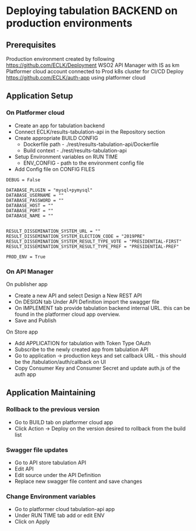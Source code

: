 # Deploying tabulation BACKEND on production environments

## Prerequisites

Production environment created by following https://github.com/ECLK/Deployment
WSO2 API Manager with IS as km
Platformer cloud account connected to Prod k8s cluster for CI/CD
Deploy https://github.com/ECLK/auth-app using platformer cloud

##  Application Setup

### On Platformer cloud

* Create an app for tabulation backend
* Connect ECLK/results-tabulation-api in the Repository section
* Create appropriate BUILD CONFIG
    * Dockerfile path - ./rest/results-tabulation-api/Dockerfile
    * Build context - ./rest/results-tabulation-api
* Setup Environment variables on RUN TIME
    * ENV_CONFIG - path to the environment config file
* Add Config file on CONFIG FILES
```
DEBUG = False

DATABASE_PLUGIN = "mysql+pymysql"
DATABASE_USERNAME = ""
DATABASE_PASSWORD = ""
DATABASE_HOST = ""
DATABASE_PORT = ""
DATABASE_NAME = ""


RESULT_DISSEMINATION_SYSTEM_URL = ""
RESULT_DISSEMINATION_SYSTEM_ELECTION_CODE = "2019PRE"
RESULT_DISSEMINATION_SYSTEM_RESULT_TYPE_VOTE = "PRESIDENTIAL-FIRST"
RESULT_DISSEMINATION_SYSTEM_RESULT_TYPE_PREF = "PRESIDENTIAL-PREF"

PROD_ENV = True

```

### On API Manager

On publisher app
* Create a new API and select Design a New REST API
* On DESIGN tab Under API Definition import the swagger file
* On IMPLEMENT tab provide tabulation backend internal URL. this can be found in the platformer cloud app overview.
* Save and Publish

On Store app
* Add APPLICATION for tabulation with Token Type OAuth
* Subscribe to the newly created app from tabulation API
* Go to application -> production keys and set callback URL - this should be the /tabulation/auth/callback on UI
* Copy Consumer Key and Consumer Secret and update auth.js of the auth app

## Application Maintaining

### Rollback to the previous version
* Go to BUILD tab on platformer cloud app
* Click Action -> Deploy on the version desired to rollback from the build list

### Swagger file updates
* Go to API store tabulation API
* Edit API
* Edit source under the API Definition
* Replace new swagger file content and save changes

### Change Environment variables
* Go to platformer cloud tabulation-api app
* Under RUN TIME tab add or edit ENV
* Click on Apply
